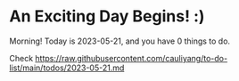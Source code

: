 # An Exciting Day Begins! :)

Morning! Today is 2023-05-21, and you have 0 things to do.

Check https://raw.githubusercontent.com/cauliyang/to-do-list/main/todos/2023-05-21.md